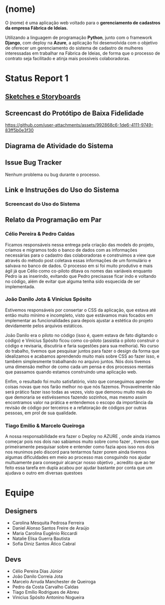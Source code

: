 # (nome)

O (nome) é uma aplicação web voltado para o **gerenciamento de cadastros da empresa Fábrica de Ideias.**

Utilizando a linguagem de programação **Python**, junto com o framework **Django**, com deploy na **Azure**, a aplicação foi desenvolvida com o objetivo de oferecer um gerenciamento do sistema de cadastro de mulheres interessadas em trabalhar na Fábrica de Ideias, de forma que o processo de contrato seja facilitado e atinja mais possíveis colaboradoras.

# Status Report 1

## [Sketches e Storyboards](https://www.figma.com/design/fTioqKPETrVQNRDNrNag3D/Projetos-2?node-id=0-1&t=Wv1ZfvWodqHXZJrR-1)

## Screencast do Protótipo de Baixa Fidelidade

https://github.com/user-attachments/assets/992868c6-1de6-4111-9749-83ff5b0e3f30

## Diagrama de Atividade do Sistema

## Issue Bug Tracker

Nenhum problema ou bug durante o processo.

## Link e Instruções do Uso do Sistema

### Screencast do Uso do Sistema

## Relato da Programação em Par

### Célio Pereira & Pedro Caldas

Ficamos responsáveis nessa entrega pela criação das models do projeto, criamos e migramos todo o banco de dados com as informações necessárias para o cadastro das colaboradoras e construimos a view que através do método post coletava essas informações de um formulário e salvava no banco de dados. O processo em si foi muito produtivo e mais ágil já que Célio como co-piloto ditava os nomes das variáveis enquanto Pedro ia as inserindo, evitando que Pedro precisasse ficar indo e voltando no código, além de evitar que alguma tenha sido esquecida de ser implementada.

### João Danilo Jota & Vinícius Spósito

Estivemos responsáveis por consertar o CSS da aplicação, que estava até então muito mínimo e incompleto, visto que estávamos mais focados em implementar as funcionalidades para depois ajustar a estética do projeto devidamente pelos arquivos estáticos.

João Danilo era o piloto no código (isso é, quem estava de fato digitando o código) e Vinícius Spósito ficou como co-piloto (assistia o piloto construir o código e revisaria, discutiria e faria sugestões para sua melhoria). No curso do trabalho, tivemos que pesquisar juntos para fazer o design da forma que idealizamos e acabamos aprendendo muito mais sobre CSS ao fazer isso, e também simplesmente trabalhando no arquivo juntos. Nós dois tivemos uma dimensão melhor de como cada um pensa e dos processos mentais que passamos quando estamos construindo uma aplicação web. 

Enfim, o resultado foi muito satisfatório, visto que conseguimos aprender coisas novas que nos farão melhor no que nós fazemos. Provavelmente não será prático fazer isso todas as vezes, visto que demorou muito mais do que demoraria se estivéssemos fazendo sozinhos, mas mesmo assim encontramos valor na prática e entendemos o escopo da importância da revisão de código por terceiros e a refatoração de códigos por outras pessoas, em prol de sua qualidade.

### Tiago Emilio  & Marcelo Queiroga

A nossa responsabilidade era fazer o Deploy no AZURE , onde ainda iriamos começar pois nos dois nao sabiamos muito sobre como fazer , tivemos que primeiramente pesquisar sobre e entender como fazia apos isso nos dois nos reunimos pelo discord para tentarmos fazer porem ainda tivemos algumas dificuldades em meio ao processo  mas consguindo nos ajudar multuamente para conseguir alcançar nosso objetivo , acredito que ao ter feito essa tarefa em dupla acabou por ajudar bastante por conta que um ajudava o outro em diversas questoes 

# Equipe

## Designers

* Carolina Mesquita Pedrosa Ferreira
* Daniel Alonso Santos Freire de Araújo
* Maria Carolina Eugênio Riccardi
* Natalie Elisa Guerra Bautista
* Sofia Diniz Santos Ático Cabral

## Devs

* Célio Pereira Dias Júnior
* João Danilo Correia Jota
* Marcelo Arruda Manchester de Queiroga
* Pedro da Costa Carvalho Caldas
* Tiago Emílio Rodrigues de Abreu
* Vinicius Spósito Antonino Nogueira
